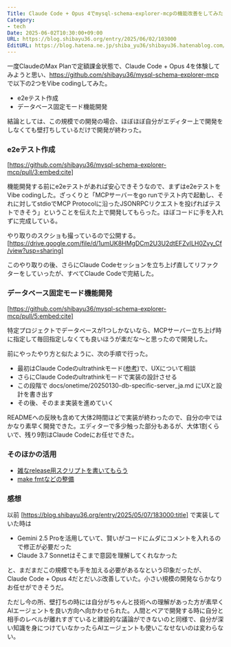 ```yaml
---
Title: Claude Code + Opus 4でmysql-schema-explorer-mcpの機能改善をしてみた
Category:
- tech
Date: 2025-06-02T10:30:00+09:00
URL: https://blog.shibayu36.org/entry/2025/06/02/103000
EditURL: https://blog.hatena.ne.jp/shiba_yu36/shibayu36.hatenablog.com/atom/entry/6802418398454031565
---
```


一度ClaudeのMax Planで定額課金状態で、Claude Code + Opus 4を体験してみようと思い、https://github.com/shibayu36/mysql-schema-explorer-mcp で以下の2つをVibe codingしてみた。

- e2eテスト作成
- データベース固定モード機能開発

結論としては、この規模での開発の場合、ほぼほぼ自分がエディター上で開発をしなくても壁打ちしているだけで開発が終わった。

### e2eテスト作成
[https://github.com/shibayu36/mysql-schema-explorer-mcp/pull/3:embed:cite]

機能開発する前にe2eテストがあれば安心できそうなので、まずはe2eテストをVibe codingした。ざっくりと「MCPサーバーをgo runでテスト内で起動し、それに対してstdioでMCP Protocolに沿ったJSONRPCリクエストを投げればテストできそう」ということを伝えた上で開発してもらった。ほぼコードに手を入れずに完成している。

やり取りのスクショも撮っているので公開する。
[https://drive.google.com/file/d/1umUK8HMgDCm2U3U2dtEFZvILH0Zvy_Cf/view?usp=sharing]

このやり取りの後、さらにClaude Codeセッションを立ち上げ直してリファクターをしていったが、すべてClaude Codeで完結した。

### データベース固定モード機能開発
[https://github.com/shibayu36/mysql-schema-explorer-mcp/pull/5:embed:cite]

特定プロジェクトでデータベースが1つしかないなら、MCPサーバー立ち上げ時に指定して毎回指定しなくても良いほうが楽だな〜と思ったので開発した。

前にやったやり方と似たように、次の手順で行った。

- 最初はClaude Codeのultrathinkモード([参考](https://www.anthropic.com/engineering/claude-code-best-practices))で、UXについて相談
- さらにClaude Codeのultrathinkモードで実装の設計させる
- この段階で docs/onetime/20250130-db-specific-server_ja.md にUXと設計を書き出す
- その後、そのまま実装を進めていく

READMEへの反映も含めて大体2時間ほどで実装が終わったので、自分の中ではかなり素早く開発できた。エディターで多少触った部分もあるが、大体1割くらいで、残り9割はClaude Codeにお任せできた。

### そのほかの活用
- [雑なrelease用スクリプトを書いてもらう](https://github.com/shibayu36/mysql-schema-explorer-mcp/blob/6c13d028dbb2b4ae90db53b5bed36b38c72308c2/release.sh)
- [make fmtなどの整備](https://github.com/shibayu36/mysql-schema-explorer-mcp/pull/4)

### 感想
以前 [https://blog.shibayu36.org/entry/2025/05/07/183000:title] で実装していた時は

- Gemini 2.5 Proを活用していて、賢いがコードにムダにコメントを入れるので修正が必要だった
- Claude 3.7 Sonnetはそこまで意図を理解してくれなかった

と、まだまだこの規模でも手を加える必要があるなという印象だったが、Claude Code + Opus 4だとだいぶ改善していた。小さい規模の開発ならかなりお任せができそうだ。

ただし今の所、壁打ちの時には自分がちゃんと技術への理解があった方が素早くAIエージェントを良い方向へ向かわせられた。人間とペアで開発する時に自分と相手のレベルが離れすぎていると建設的な議論ができないのと同様で、自分が深い知識を身につけていなかったらAIエージェントも使いこなせないのは変わらない。
